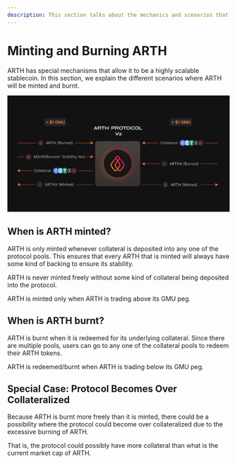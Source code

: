 ```yaml
---
description: This section talks about the mechanics and scenarios that mint and burn ARTH
---
```


# Minting and Burning ARTH

ARTH has special mechanisms that allow it to be a highly scalable stablecoin. In this section, we explain the different scenarios where ARTH will be minted and burnt.

![](../.gitbook/assets/image%20%281%29.png)

## When is ARTH minted?

ARTH is only minted whenever collateral is deposited into any one of the protocol pools. This ensures that every ARTH that is minted will always have some kind of backing to ensure its stability.

ARTH is never minted freely without some kind of collateral being deposited into the protocol.

ARTH is minted only when ARTH is trading above its GMU peg. 

## When is ARTH burnt?

ARTH is burnt when it is redeemed for its underlying collateral. Since there are multiple pools, users can go to any one of the collateral pools to redeem their ARTH tokens.

ARTH is redeemed/burnt when ARTH is trading below its GMU peg.

## Special Case: Protocol Becomes Over Collateralized

Because ARTH is burnt more freely than it is minted, there could be a possibility where the protocol could become over collateralized due to the excessive burning of ARTH.

That is, the protocol could possibly have more collateral than what is the current market cap of ARTH.

